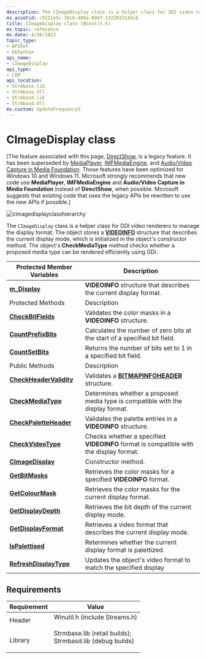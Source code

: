 ```yaml
---
description: The CImageDisplay class is a helper class for GDI video renderers to manage the display format.
ms.assetid: c9221e5c-30c6-489a-89d7-132203314dc8
title: CImageDisplay class (Winutil.h)
ms.topic: reference
ms.date: 4/26/2023
topic_type: 
- APIRef
- kbSyntax
api_name: 
- CImageDisplay
api_type: 
- COM
api_location: 
- Strmbase.lib
- Strmbase.dll
- Strmbasd.lib
- Strmbasd.dll
ms.custom: UpdateFrequency5
---
```


# CImageDisplay class

\[The feature associated with this page, [DirectShow](/windows/win32/directshow/directshow), is a legacy feature. It has been superseded by [MediaPlayer](/uwp/api/Windows.Media.Playback.MediaPlayer), [IMFMediaEngine](/windows/win32/api/mfmediaengine/nn-mfmediaengine-imfmediaengine), and [Audio/Video Capture in Media Foundation](windows/win32/medfound/audio-video-capture-in-media-foundation). Those features have been optimized for Windows 10 and Windows 11. Microsoft strongly recommends that new code use **MediaPlayer**, **IMFMediaEngine** and **Audio/Video Capture in Media Foundation** instead of **DirectShow**, when possible. Microsoft suggests that existing code that uses the legacy APIs be rewritten to use the new APIs if possible.\]

![cimagedisplayclasshierarchy](images/wutil06.png)

The `CImageDisplay` class is a helper class for GDI video renderers to manage the display format. The object stores a [**VIDEOINFO**](/previous-versions/windows/desktop/api/amvideo/ns-amvideo-videoinfo) structure that describes the current display mode, which is initialized in the object's constructor method. The object's **CheckMediaType** method checks whether a proposed media type can be rendered efficiently using GDI.



| Protected Member Variables                                       | Description                                                                            |
|------------------------------------------------------------------|----------------------------------------------------------------------------------------|
| [**m\_Display**](cimagedisplay-m-display.md)                    | **VIDEOINFO** structure that describes the current display format.                     |
| Protected Methods                                                | Description                                                                            |
| [**CheckBitFields**](cimagedisplay-checkbitfields.md)           | Validates the color masks in a **VIDEOINFO** structure.                                |
| [**CountPrefixBits**](cimagedisplay-countprefixbits.md)         | Calculates the number of zero bits at the start of a specified bit field.              |
| [**CountSetBits**](cimagedisplay-countsetbits.md)               | Returns the number of bits set to 1 in a specified bit field.                          |
| Public Methods                                                   | Description                                                                            |
| [**CheckHeaderValidity**](cimagedisplay-checkheadervalidity.md) | Validates a [**BITMAPINFOHEADER**](/windows/win32/api/wingdi/ns-wingdi-bitmapinfoheader) structure.                    |
| [**CheckMediaType**](cimagedisplay-checkmediatype.md)           | Determines whether a proposed media type is compatible with the display format.        |
| [**CheckPaletteHeader**](cimagedisplay-checkpaletteheader.md)   | Validates the palette entries in a **VIDEOINFO** structure.                            |
| [**CheckVideoType**](cimagedisplay-checkvideotype.md)           | Checks whether a specified **VIDEOINFO** format is compatible with the display format. |
| [**CImageDisplay**](cimagedisplay-cimagedisplay.md)             | Constructor method.                                                                    |
| [**GetBitMasks**](cimagedisplay-getbitmasks.md)                 | Retrieves the color masks for a specified **VIDEOINFO** format.                        |
| [**GetColourMask**](cimagedisplay-getcolourmask.md)             | Retrieves the color masks for the current display format.                              |
| [**GetDisplayDepth**](cimagedisplay-getdisplaydepth.md)         | Retrieves the bit depth of the current display mode.                                   |
| [**GetDisplayFormat**](cimagedisplay-getdisplayformat.md)       | Retrieves a video format that describes the current display mode.                      |
| [**IsPalettised**](cimagedisplay-ispalettised.md)               | Retermines whether the current display format is palettized.                           |
| [**RefreshDisplayType**](cimagedisplay-refreshdisplaytype.md)   | Updates the object's video format to match the specified display                       |



 

## Requirements



| Requirement | Value |
|--------------------|--------------------------------------------------------------------------------------------------------------------------------------------------------------------------------------------|
| Header<br/>  | <dl> <dt>Winutil.h (include Streams.h)</dt> </dl>                                                                                   |
| Library<br/> | <dl> <dt>Strmbase.lib (retail builds); </dt> <dt>Strmbasd.lib (debug builds)</dt> </dl> |



 

 




